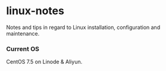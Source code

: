 # linux-notes
Notes and tips in regard to Linux installation, configuration and maintenance.

### Current OS
CentOS 7.5 on Linode & Aliyun.

